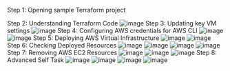 Step 1: Opening sample Terraform project

Step 2: Understanding Terraform Code
![image](https://github.com/IvryaB/lab_reports/assets/97545088/5bfeb3f2-bf28-4d06-80f5-9890cf7962af)
Step 3: Updating key VM settings
![image](https://github.com/IvryaB/lab_reports/assets/97545088/1567e660-b33d-48ab-b995-b65978e18daf)
Step 4: Configuring AWS credentials for AWS CLI
![image](https://github.com/IvryaB/lab_reports/assets/97545088/9d7588fa-e4e0-4780-92be-d5a6d68608a1)
![image](https://github.com/IvryaB/lab_reports/assets/97545088/170b1709-616f-4ad5-a3bc-f695b81e70ab)
Step 5: Deploying AWS Virtual Infrastructure
![image](https://github.com/IvryaB/lab_reports/assets/97545088/c0ecc109-e5aa-48fe-824f-246e4520ad6d)
![image](https://github.com/IvryaB/lab_reports/assets/97545088/97a533f0-5743-48d0-9756-d58c60e4a298)
Step 6: Checking Deployed Resources
![image](https://github.com/IvryaB/lab_reports/assets/97545088/7153cdbc-fa1d-406c-ae85-9094ae76d8d8)
![image](https://github.com/IvryaB/lab_reports/assets/97545088/6f781612-d7e1-4a94-ac52-08dc225b7df2)
![image](https://github.com/IvryaB/lab_reports/assets/97545088/637f608c-8cb7-4c08-85d9-b1c09259dd89)
![image](https://github.com/IvryaB/lab_reports/assets/97545088/154fc965-55b4-4157-9ba4-4b4f6cb4fb18)
Step 7: Removing AWS EC2 Resources
![image](https://github.com/IvryaB/lab_reports/assets/97545088/cf0f7ab8-7202-4e0b-bc0b-7dcde1a44a1e)
![image](https://github.com/IvryaB/lab_reports/assets/97545088/b0d4916a-aa7a-4933-b548-925337a4ed05)
![image](https://github.com/IvryaB/lab_reports/assets/97545088/b3972514-be6d-4427-b321-6268cf5b280a)
Step 8: Advanced Self Task
![image](https://github.com/IvryaB/lab_reports/assets/97545088/3ed824f9-53df-4afe-a1bf-26b075a7b752)
![image](https://github.com/IvryaB/lab_reports/assets/97545088/bb09510c-f4ab-45a6-8fe1-06e554fa4f5f)
![image](https://github.com/IvryaB/lab_reports/assets/97545088/f0a2e7e5-9a7d-49e6-a44c-b9281f59d7c5)
![image](https://github.com/IvryaB/lab_reports/assets/97545088/541fbc75-3f63-40e9-be89-333dc3a9eca1)
